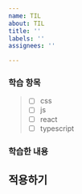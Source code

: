 ```yaml
---
name: TIL
about: TIL
title: ''
labels: ''
assignees: ''

---
```


### 학습 항목
> - [ ] css
> - [ ] js
> - [ ] react
> - [ ] typescript

### 학습한 내용
>
>
>


## 적용하기
```tsx
```
